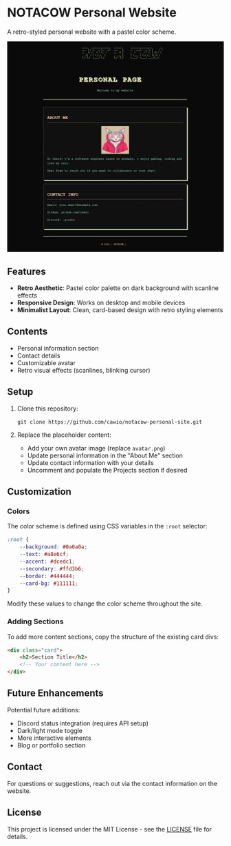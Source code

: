 # NOTACOW Personal Website

A retro-styled personal website with a pastel color scheme.

![NOTACOW Website Preview](screenshot.png)

## Features

- **Retro Aesthetic**: Pastel color palette on dark background with scanline effects
- **Responsive Design**: Works on desktop and mobile devices
- **Minimalist Layout**: Clean, card-based design with retro styling elements

## Contents

- Personal information section
- Contact details
- Customizable avatar
- Retro visual effects (scanlines, blinking cursor)

## Setup

1. Clone this repository:
   ```
   git clone https://github.com/cawio/notacow-personal-site.git
   ```

2. Replace the placeholder content:
   - Add your own avatar image (replace `avatar.png`)
   - Update personal information in the "About Me" section
   - Update contact information with your details
   - Uncomment and populate the Projects section if desired

## Customization

### Colors

The color scheme is defined using CSS variables in the `:root` selector:

```css
:root {
    --background: #0a0a0a;
    --text: #a8e6cf;
    --accent: #dcedc1;
    --secondary: #ffd3b6;
    --border: #444444;
    --card-bg: #111111;
}
```

Modify these values to change the color scheme throughout the site.

### Adding Sections

To add more content sections, copy the structure of the existing card divs:

```html
<div class="card">
    <h2>Section Title</h2>
    <!-- Your content here -->
</div>
```

## Future Enhancements

Potential future additions:
- Discord status integration (requires API setup)
- Dark/light mode toggle
- More interactive elements
- Blog or portfolio section

## Contact

For questions or suggestions, reach out via the contact information on the website.

## License
This project is licensed under the MIT License - see the [LICENSE](LICENSE) file for details.